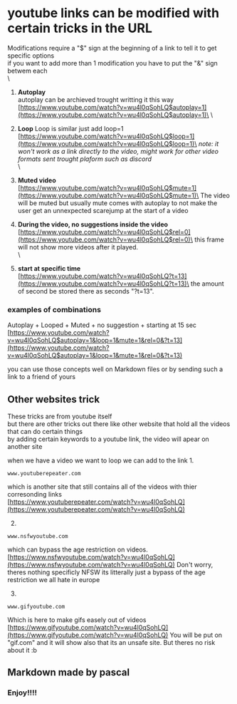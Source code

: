 # youtube links can be modified with certain tricks in the URL

Modifications require a "$" sign at the beginning of a link to tell it to get specific options\
if you want to add more than 1 modification you have to put the "&" sign betwem each\
\
1. **Autoplay**\
autoplay can be archieved trought writting it this way\
[https://www.youtube.com/watch?v=wu4l0qSohLQ$autoplay=1](https://www.youtube.com/watch?v=wu4l0qSohLQ$autoplay=1)\
\
2. **Loop**
Loop is similar just add loop=1\
[https://www.youtube.com/watch?v=wu4l0qSohLQ$loop=1](https://www.youtube.com/watch?v=wu4l0qSohLQ$loop=1)\
_note: it won't work as a link directly to the video, might work for other video formats sent trought plaform such as discord_\
\
3. **Muted video**\
[https://www.youtube.com/watch?v=wu4l0qSohLQ$mute=1](https://www.youtube.com/watch?v=wu4l0qSohLQ$mute=1)\
The video will be muted but usually mute comes with autoplay to not make the user get an unnexpected scarejump at the start of a video

4. **During the video, no suggestions inside the video**\
[https://www.youtube.com/watch?v=wu4l0qSohLQ$rel=0](https://www.youtube.com/watch?v=wu4l0qSohLQ$rel=0)\
this frame will not show more videos after it played.\
\
5. **start at specific time**\
[https://www.youtube.com/watch?v=wu4l0qSohLQ?t=13](https://www.youtube.com/watch?v=wu4l0qSohLQ?t=13)\
the amount of second be stored there as seconds "?t=13".

### examples of combinations

Autoplay + Looped + Muted + no suggestion + starting at 15 sec\
[https://www.youtube.com/watch?v=wu4l0qSohLQ$autoplay=1&loop=1&mute=1&rel=0&?t=13](https://www.youtube.com/watch?v=wu4l0qSohLQ$autoplay=1&loop=1&mute=1&rel=0&?t=13)

you can use those concepts well on Markdown files or by sending such a link to a friend of yours

## Other websites trick
These tricks are from youtube itself\
but there are other tricks out there like other website that hold all the videos that can do certain things\
by adding certain keywords to a youtube link, the video will apear on another site



when we have a video we want to loop we can add to the link 
1.
```
www.youtuberepeater.com
```

which is another site that still contains all of the videos with thier corresonding links\
[https://www.youtuberepeater.com/watch?v=wu4l0qSohLQ](https://www.youtuberepeater.com/watch?v=wu4l0qSohLQ)

2.
```
www.nsfwyoutube.com
```
which can bypass the age restriction on videos.
[https://www.nsfwyoutube.com/watch?v=wu4l0qSohLQ](https://www.nsfwyoutube.com/watch?v=wu4l0qSohLQ)
Don't worry, theres nothing specificly NFSW its litterally just a bypass of the age restriction we all hate in europe

3.
```
www.gifyoutube.com
```
Which is here to make gifs easely out of videos
[https://www.gifyoutube.com/watch?v=wu4l0qSohLQ](https://www.gifyoutube.com/watch?v=wu4l0qSohLQ)
You will be put on "gif.com" and it will show also that its an unsafe site.
But theres no risk about it :b


## Markdown made by pascal
### Enjoy!!!!


